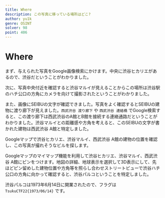 ```yaml
---
title: Where
description: この写真に移っている場所はどこ?
author: yu1k
genre: OSINT
solver: 98
point: 406
---
```


# Where

まず、与えられた写真をGoogle画像検索にかけます。中央に渋谷ヒカリエがあるので、渋谷だということがわかりました。

次に、写真中央付近を確認すると渋谷マルイが見えることからこの場所は渋谷駅のハチ公口の方角にカメラを向けて撮影されたということがわかりました。

また、画像にSEIBUの文字が確認できました。写真をよく確認するとSEIBUの建物に渡り廊下が見えました。`西武渋谷 渡り廊下` や `西武渋谷 連絡橋` でGoogle検索すると、この渡り廊下は西武渋谷のA館とB館を接続する連絡通路だということがわかりました。渋谷マルイとの距離感や方角を考えると、このSEIBUの文字が書かれた建物は西武渋谷 A館と特定しました。

Googleマップで渋谷ヒカリエ、渋谷マルイ、西武渋谷 A館の建物の位置を確認し、この写真が撮れそうなビルを探します。

Googleマップのマイマップ機能を利用して渋谷ヒカリエ、渋谷マルイ、西武渋谷 A館にピンをつけます。地図の詳細、地球表示を選択して3D表示にして、先ほどピン留めした建物位置や方角等を照らし合わせストリートビューで渋谷ハチ公口の方角に向かって確認すると、渋谷パルコということを特定しました。

渋谷パルコは1973年6月14日に開業されたので、フラグは `TsukuCTF22{1973/06/14}` です。
